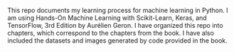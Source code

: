 This repo documents my learning process for machine learning in Python. I am using Hands-On Machine Learning with Scikit-Learn, Keras, and TensorFlow, 3rd Edition by Aurélien Geron. I have organized this repo into chapters, which correspond to the chapters from the book. I have also included the datasets and images generated by code provided in the book. 
